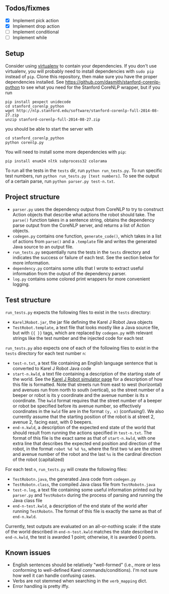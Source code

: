 ## Todos/fixmes
- [x] Implement pick action
- [x] Implement drop action
- [ ] Implement conditional
- [ ] Implement while

## Setup
Consider using [virtualenv](https://virtualenv.pypa.io/en/latest/) to contain your dependencies. If
you don't use virtualenv, you will probably need to install dependencies with `sudo pip` instead of
`pip`. Clone this repository, then make sure you have the proper dependencies installed. See
https://github.com/dasmith/stanford-corenlp-python to see what you need for the Stanford CoreNLP
wrapper, but if you run
```
pip install pexpect unidecode
cd stanford_corenlp_python
wget http://nlp.stanford.edu/software/stanford-corenlp-full-2014-08-27.zip
unzip stanford-corenlp-full-2014-08-27.zip
```

you should be able to start the server with
```
cd stanford_corenlp_python
python corenlp.py
```

You will need to install some more dependencies with `pip`:
```
pip install enum34 nltk subprocess32 colorama
```

To run all the tests in the `tests` dir, run `python run_tests.py`. To run specific test numbers,
run `python run_tests.py [test numbers]`. To see the output of a certain parse, run `python
parser.py test-n.txt`.

## Project structure
- `parser.py` uses the dependency output from CoreNLP to try to construct Action objects that
  describe what actions the robot should take. The `parse()` function takes in a sentence string,
  obtains the dependency parse output from the CoreNLP server, and returns a list of Action
  objects.
- `codegen.py` contains one function, `generate_code()`, which takes in a list of actions from
  `parse()` and a `.template` file and writes the generated Java source to an output file.
- `run_tests.py` sequentially runs the tests in the `tests` directory and indicates the success or
  failure of each test. See the section below for more information.
- `dependency.py` contains some utils that I wrote to extract useful information from the output of
  the dependency parser.
- `log.py` contains some colored print wrappers for more convenient logging.

## Test structure
`run_tests.py` expects the following files to exist in the `tests` directory:
- `KarelJRobot.jar`, the jar file defining the Karel J Robot Java objects
- `TestRobot.template`, a text file that looks mostly like a Java source file, but with `{{ }}`
  tags, which are replaced by `codegen.py` with relevant strings like the test number and the
  injected code for each test

`run_tests.py` also expects one of each of the following files to exist in the `tests` directory
for each test number `n`:
- `test-n.txt`, a text file containing an English language sentence that is converted to Karel J
  Robot Java code
- `start-n.kwld`, a text file containing a description of the starting state of the world. See the
  [Karel J Robot simulator page](https://csis.pace.edu/~bergin/KarelJava2ed/karelexperimental.html)
  for a description of how this file is formatted. Note that streets run from east to west
  (horizontal) and avenues run from north to south (vertical), so the street number of a beeper or
  robot is its y coordinate and the avenue number is its x coordinate. The `kwld` format requires
  that the street number of a beeper or robot be specified before its avenue number, so effectively
  coordinates in the `kwld` file are in the format `(y, x)` (confusing!). We also currently assume
  that the starting position of the robot is at street 2, avenue 2, facing east, with 0 beepers.
- `end-n.kwld`, a description of the expected end state of the world that should result from
  running the actions specified in `test-n.txt`. The format of this file is the exact same as that
  of `start-n.kwld`, with one extra line that describes the expected end position and direction of
  the robot, in the format `robot %d %d %s`, where the first two `%d` are the street and avenue
  number of the robot and the last `%s` is the cardinal direction of the robot (capitalized)

For each test `n`, `run_tests.py` will create the following files:
- `TestRobotn.java`, the generated Java code from `codegen.py`
- `TestRobotn.class`, the compiled Java class file from `TestRobotn.java`
- `test-n.log`, a text file containing some useful information printed out by `parser.py` and
  `TestRobotn` during the process of parsing and running the Java class file
- `end-n-test.kwld`, a description of the end state of the world after running `TestRobotn`. The
  format of this file is exactly the same as that of `end-n.kwld`.

Currently, test outputs are evaluated on an all-or-nothing scale: if the state of the world
described in `end-n-test.kwld` matches the state described in `end-n.kwld`, the test is awarded 1
point; otherwise, it is awarded 0 points.

## Known issues
- English sentences should be relatively "well-formed" (i.e., more or less conforming to
  well-defined Karel commands/conditions). I'm not sure how well it can handle confusing cases.
- Verbs are not stemmed when searching in the `verb_mapping` dict.
- Error handling is pretty iffy.
